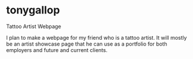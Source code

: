 # tonygallop

Tattoo Artist Webpage

I plan to make a webpage for my friend who is a tattoo artist.  It will mostly be an artist showcase page that he can use as a portfolio for both employers and future and current clients.
